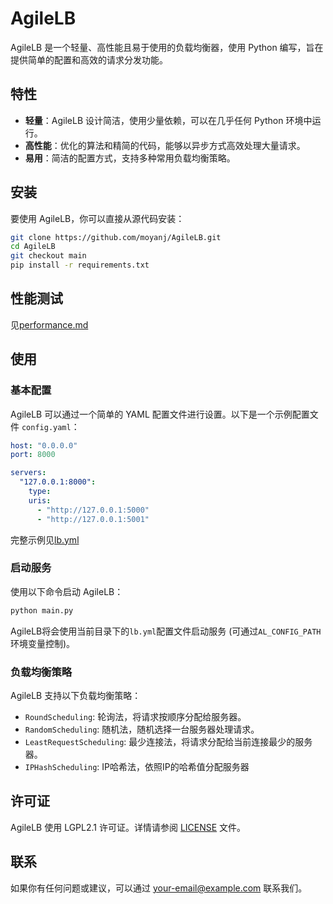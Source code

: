 # AgileLB

AgileLB 是一个轻量、高性能且易于使用的负载均衡器，使用 Python 编写，旨在提供简单的配置和高效的请求分发功能。

## 特性

- **轻量**：AgileLB 设计简洁，使用少量依赖，可以在几乎任何 Python 环境中运行。
- **高性能**：优化的算法和精简的代码，能够以异步方式高效处理大量请求。
- **易用**：简洁的配置方式，支持多种常用负载均衡策略。

## 安装

要使用 AgileLB，你可以直接从源代码安装：

```bash
git clone https://github.com/moyanj/AgileLB.git
cd AgileLB
git checkout main
pip install -r requirements.txt
```

## 性能测试
见[performance.md](performance.md)

## 使用

### 基本配置

AgileLB 可以通过一个简单的 YAML 配置文件进行设置。以下是一个示例配置文件 `config.yaml`：

```yaml
host: "0.0.0.0"
port: 8000

servers:
  "127.0.0.1:8000":
    type:
    uris:
      - "http://127.0.0.1:5000"
      - "http://127.0.0.1:5001"
```

完整示例见[lb.yml](lb.yml)

### 启动服务

使用以下命令启动 AgileLB：

```bash
python main.py
```

AgileLB将会使用当前目录下的`lb.yml`配置文件启动服务 (可通过`AL_CONFIG_PATH`环境变量控制)。

### 负载均衡策略

AgileLB 支持以下负载均衡策略：

- `RoundScheduling`: 轮询法，将请求按顺序分配给服务器。
- `RandomScheduling`: 随机法，随机选择一台服务器处理请求。
- `LeastRequestScheduling`: 最少连接法，将请求分配给当前连接最少的服务器。
- `IPHashScheduling`: IP哈希法，依照IP的哈希值分配服务器


## 许可证

AgileLB 使用 LGPL2.1 许可证。详情请参阅 [LICENSE](LICENSE) 文件。

## 联系

如果你有任何问题或建议，可以通过 [your-email@example.com](mailto:your-email@example.com) 联系我们。